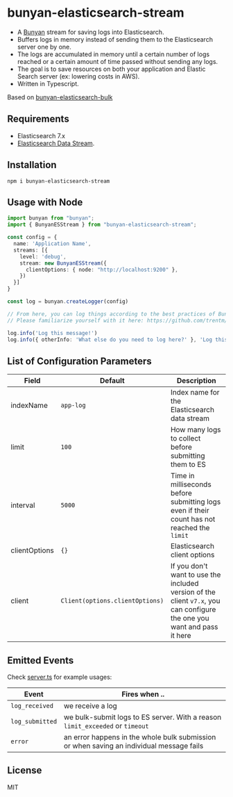 # bunyan-elasticsearch-stream

- A [Bunyan](https://github.com/trentm/node-bunyan) stream for saving logs into Elasticsearch.
- Buffers logs in memory instead of sending them to the Elasticsearch server one by one.
- The logs are accumulated in memory until a certain number of logs reached or a certain amount of time passed without sending any logs.
- The goal is to save resources on both your application and Elastic Search server (ex: lowering costs in AWS).
- Written in Typescript.

Based on [bunyan-elasticsearch-bulk](https://github.com/Milad/bunyan-elasticsearch-bulk)

## Requirements

- Elasticsearch 7.x
- [Elasticsearch Data Stream](https://www.elastic.co/guide/en/elasticsearch/reference/master/data-streams.html).

## Installation

`npm i bunyan-elasticsearch-stream`

## Usage with Node

```typescript
import bunyan from "bunyan";
import { BunyanESStream } from "bunyan-elasticsearch-stream";

const config = {
  name: 'Application Name',
  streams: [{
    level: 'debug',
    stream: new BunyanESStream({
      clientOptions: { node: "http://localhost:9200" },
    })
  }]
}

const log = bunyan.createLogger(config)

// From here, you can log things according to the best practices of Bunyan.
// Please familiarize yourself with it here: https://github.com/trentm/node-bunyan

log.info('Log this message!')
log.info({ otherInfo: 'What else do you need to log here?' }, 'Log this message!')
```

## List of Configuration Parameters

| Field         | Default                         | Description                                                                                                             |
| ------------- | ------------------------------- | ----------------------------------------------------------------------------------------------------------------------- |
| indexName     | `app-log`                       | Index name for the Elasticsearch data stream                                                                            |
| limit         | `100`                           | How many logs to collect before submitting them to ES                                                                   |
| interval      | `5000`                          | Time in milliseconds before submitting logs even if their count has not reached the `limit`                             |
| clientOptions | `{}`                            | Elasticsearch client options                                                                                            |
| client        | `Client(options.clientOptions)` | If you don't want to use the included version of the client `v7.x`, you can configure the one you want and pass it here |

## Emitted Events

Check [server.ts](./server.ts) for example usages:

| Event           | Fires when ..                                                                            |
| --------------- | ---------------------------------------------------------------------------------------- |
| `log_received`  | we receive a log                                                                         |
| `log_submitted` | we bulk-submit logs to ES server. With a reason `limit_exceeded` or `timeout`            |
| `error`         | an error happens in the whole bulk submission or when saving an individual message fails |

## License

MIT
